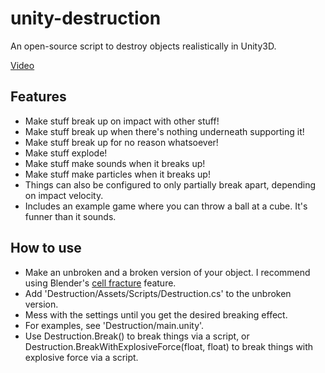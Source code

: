 # unity-destruction

An open-source script to destroy objects realistically in Unity3D.

[Video](https://gfycat.com/EverlastingSharpBantamrooster)

## Features

- Make stuff break up on impact with other stuff!
- Make stuff break up when there's nothing underneath supporting it!
- Make stuff break up for no reason whatsoever!
- Make stuff explode!
- Make stuff make sounds when it breaks up!
- Make stuff make particles when it breaks up!
- Things can also be configured to only partially break apart, depending on impact velocity.
- Includes an example game where you can throw a ball at a cube. It's funner than it sounds.

## How to use

- Make an unbroken and a broken version of your object. I recommend using Blender's [cell fracture](https://duckduckgo.com/?q=blender+cell+fracture) feature.
- Add 'Destruction/Assets/Scripts/Destruction.cs' to the unbroken version.
- Mess with the settings until you get the desired breaking effect.
- For examples, see 'Destruction/main.unity'.
- Use Destruction.Break() to break things via a script, or Destruction.BreakWithExplosiveForce(float, float) to break things with explosive force via a script.

